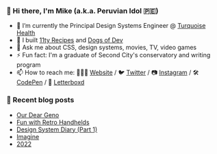 ### 👋 Hi there, I'm Mike (a.k.a. Peruvian Idol 🇵🇪)

- 🔭 I’m currently the Principal Design Systems Engineer @ [Turquoise Health](https://turquoise.health/)
- 🔨 I built [11ty Recipes](https://11ty.recipes) and [Dogs of Dev](https://dogsof.dev)
- 💬 Ask me about CSS, design systems, movies, TV, video games
- ⚡ Fun fact: I'm a graduate of Second City's conservatory and writing program
- 📫 How to reach me: 👨🏻‍💻 [Website](https://mikeaparicio.com) / 🐦 [Twitter](https://twitter.com/peruvianidol) / 📷 [Instagram](https://instagram.com/peruvianidol) / 🛠 [CodePen](https://codepen.io/peruvianidol) / 🍿 [Letterboxd](https://letterboxd.com/peruvianidol)

### 🚨 Recent blog posts
<!-- BLOG-POST-LIST:START -->
- [Our Dear Geno](https://mikeaparicio.com/posts/2023-03-26-our-dear-geno/)
- [Fun with Retro Handhelds](https://mikeaparicio.com/posts/2023-02-21-fun-with-retro-handhelds/)
- [Design System Diary &lpar;Part 1&rpar;](https://mikeaparicio.com/posts/2023-02-17-design-system-diary-part-1/)
- [Imagine](https://mikeaparicio.com/posts/2023-01-15-imagine/)
- [2022](https://mikeaparicio.com/posts/2023-01-01-2022/)
<!-- BLOG-POST-LIST:END -->
